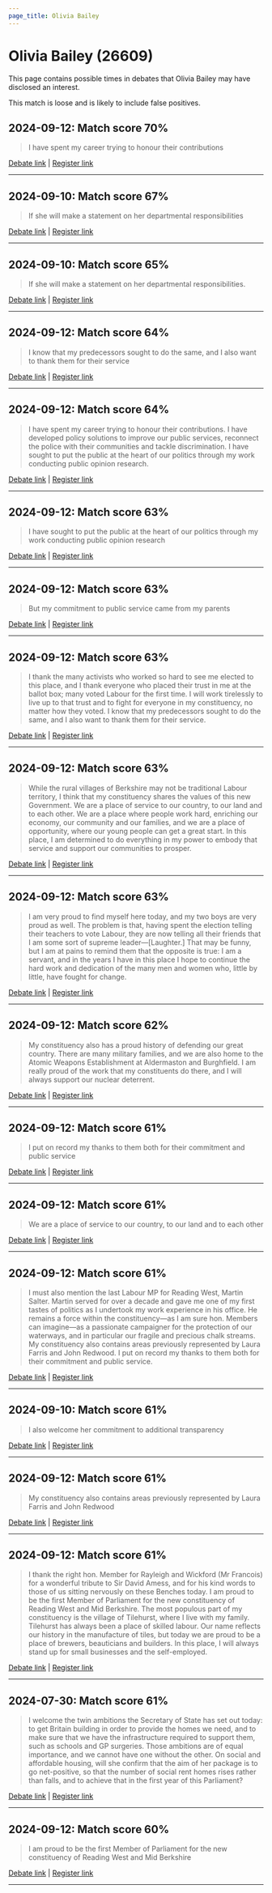 ```yaml
---
page_title: Olivia Bailey
---
```


# Olivia Bailey  (26609)

This page contains possible times in debates that Olivia Bailey may have disclosed an interest.

This match is loose and is likely to include false positives. 



## 2024-09-12: Match score 70%

>I have spent my career trying to honour their contributions

[Debate link](https://www.theyworkforyou.com/debates/?id=2024-09-12b.1019.2) | [Register link](https://www.theyworkforyou.com/mp/26609/register)


---



## 2024-09-10: Match score 67%

>If she will make a statement on her departmental responsibilities

[Debate link](https://www.theyworkforyou.com/debates/?id=2024-09-10a.690.1) | [Register link](https://www.theyworkforyou.com/mp/26609/register)


---



## 2024-09-10: Match score 65%

>If she will make a statement on her departmental responsibilities.

[Debate link](https://www.theyworkforyou.com/debates/?id=2024-09-10a.690.1) | [Register link](https://www.theyworkforyou.com/mp/26609/register)


---



## 2024-09-12: Match score 64%

>I know that my predecessors sought to do the same, and I also want to thank them for their service

[Debate link](https://www.theyworkforyou.com/debates/?id=2024-09-12b.1019.2) | [Register link](https://www.theyworkforyou.com/mp/26609/register)


---



## 2024-09-12: Match score 64%

>I have spent my career trying to honour their contributions. I have developed policy solutions to improve our public services, reconnect the police with their communities and tackle discrimination. I have sought to put the public at the heart of our politics through my work conducting public opinion research.

[Debate link](https://www.theyworkforyou.com/debates/?id=2024-09-12b.1019.2) | [Register link](https://www.theyworkforyou.com/mp/26609/register)


---



## 2024-09-12: Match score 63%

>I have sought to put the public at the heart of our politics through my work conducting public opinion research

[Debate link](https://www.theyworkforyou.com/debates/?id=2024-09-12b.1019.2) | [Register link](https://www.theyworkforyou.com/mp/26609/register)


---



## 2024-09-12: Match score 63%

>But my commitment to public service came from my parents

[Debate link](https://www.theyworkforyou.com/debates/?id=2024-09-12b.1019.2) | [Register link](https://www.theyworkforyou.com/mp/26609/register)


---



## 2024-09-12: Match score 63%

>I thank the many activists who worked so hard to see me elected to this place, and I thank everyone who placed their trust in me at the ballot box; many voted Labour for the first time. I will work tirelessly to live up to that trust and to fight for everyone in my constituency, no matter how they voted. I know that my predecessors sought to do the same, and I also want to thank them for their service.

[Debate link](https://www.theyworkforyou.com/debates/?id=2024-09-12b.1019.2) | [Register link](https://www.theyworkforyou.com/mp/26609/register)


---



## 2024-09-12: Match score 63%

>While the rural villages of Berkshire may not be traditional Labour territory, I think that my constituency shares the values of this new Government. We are a place of service to our country, to our land and to each other. We are a place where people work hard, enriching our economy, our community and our families, and we are a place of opportunity, where our young people can get a great start. In this place, I am determined to do everything in my power to embody that service and support our communities to prosper.

[Debate link](https://www.theyworkforyou.com/debates/?id=2024-09-12b.1019.2) | [Register link](https://www.theyworkforyou.com/mp/26609/register)


---



## 2024-09-12: Match score 63%

>I am very proud to find myself here today, and my two boys are very proud as well. The problem is that, having spent the election telling their teachers to vote Labour, they are now telling all their friends that I am some sort of supreme leader—[Laughter.] That may be funny, but I am at pains to remind them that the opposite is true: I am a servant, and in the years I have in this place I hope to continue the hard work and dedication of the many men and women who, little by little, have fought for change.

[Debate link](https://www.theyworkforyou.com/debates/?id=2024-09-12b.1019.2) | [Register link](https://www.theyworkforyou.com/mp/26609/register)


---



## 2024-09-12: Match score 62%

>My constituency also has a proud history of defending our great country. There are many military families, and we are also home to the Atomic Weapons Establishment at Aldermaston and Burghfield. I am really proud of the work that my constituents do there, and I will always support our nuclear deterrent.

[Debate link](https://www.theyworkforyou.com/debates/?id=2024-09-12b.1019.2) | [Register link](https://www.theyworkforyou.com/mp/26609/register)


---



## 2024-09-12: Match score 61%

>I put on record my thanks to them both for their commitment and public service

[Debate link](https://www.theyworkforyou.com/debates/?id=2024-09-12b.1019.2) | [Register link](https://www.theyworkforyou.com/mp/26609/register)


---



## 2024-09-12: Match score 61%

>We are a place of service to our country, to our land and to each other

[Debate link](https://www.theyworkforyou.com/debates/?id=2024-09-12b.1019.2) | [Register link](https://www.theyworkforyou.com/mp/26609/register)


---



## 2024-09-12: Match score 61%

>I must also mention the last Labour MP for Reading West, Martin Salter. Martin served for over a decade and gave me one of my first tastes of politics as I undertook my work experience in his office. He remains a force within the constituency—as I am sure hon. Members can imagine—as a passionate campaigner for the protection of our waterways, and in particular our fragile and precious chalk streams. My constituency also contains areas previously represented by Laura Farris and John Redwood. I put on record my thanks to them both for their commitment and public service.

[Debate link](https://www.theyworkforyou.com/debates/?id=2024-09-12b.1019.2) | [Register link](https://www.theyworkforyou.com/mp/26609/register)


---



## 2024-09-10: Match score 61%

>I also welcome her commitment to additional transparency

[Debate link](https://www.theyworkforyou.com/debates/?id=2024-09-10a.690.3) | [Register link](https://www.theyworkforyou.com/mp/26609/register)


---



## 2024-09-12: Match score 61%

>My constituency also contains areas previously represented by Laura Farris and John Redwood

[Debate link](https://www.theyworkforyou.com/debates/?id=2024-09-12b.1019.2) | [Register link](https://www.theyworkforyou.com/mp/26609/register)


---



## 2024-09-12: Match score 61%

>I thank the right hon. Member for Rayleigh and Wickford (Mr Francois) for a wonderful tribute to Sir David Amess, and for his kind words to those of us sitting nervously on these Benches today. I am proud to be the first Member of Parliament for the new constituency of Reading West and Mid Berkshire. The most populous part of my constituency is the village of Tilehurst, where I live with my family. Tilehurst has always been a place of skilled labour. Our name reflects our history in the manufacture of tiles, but today we are proud to be a place of brewers, beauticians and builders. In this place, I will always stand up for small businesses and the self-employed.

[Debate link](https://www.theyworkforyou.com/debates/?id=2024-09-12b.1019.2) | [Register link](https://www.theyworkforyou.com/mp/26609/register)


---



## 2024-07-30: Match score 61%

>I welcome the twin ambitions the Secretary of State has set out today: to get Britain building in order to provide  the homes we need, and to make sure that we have the infrastructure required to support them, such as schools and GP surgeries. Those ambitions are of equal importance, and we cannot have one without the other. On social and affordable housing, will she confirm that the aim of her package is to go net-positive, so that the number of social rent homes rises rather than falls, and to achieve that in the first year of this Parliament?

[Debate link](https://www.theyworkforyou.com/debates/?id=2024-07-30c.1196.4) | [Register link](https://www.theyworkforyou.com/mp/26609/register)


---



## 2024-09-12: Match score 60%

>I am proud to be the first Member of Parliament for the new constituency of Reading West and Mid Berkshire

[Debate link](https://www.theyworkforyou.com/debates/?id=2024-09-12b.1019.2) | [Register link](https://www.theyworkforyou.com/mp/26609/register)


---

